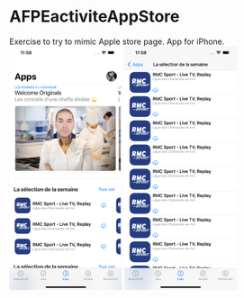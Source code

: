 # AFPEactiviteAppStore
Exercise to try to mimic Apple store page. App for iPhone.
<img src = "/images/simulator1.png" width="200">
<img src = "/images/simulator2.png" width="200">
